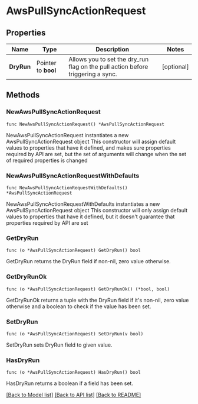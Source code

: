 # AwsPullSyncActionRequest

## Properties

Name | Type | Description | Notes
------------ | ------------- | ------------- | -------------
**DryRun** | Pointer to **bool** | Allows you to set the dry_run flag on the pull action before triggering a sync. | [optional] 

## Methods

### NewAwsPullSyncActionRequest

`func NewAwsPullSyncActionRequest() *AwsPullSyncActionRequest`

NewAwsPullSyncActionRequest instantiates a new AwsPullSyncActionRequest object
This constructor will assign default values to properties that have it defined,
and makes sure properties required by API are set, but the set of arguments
will change when the set of required properties is changed

### NewAwsPullSyncActionRequestWithDefaults

`func NewAwsPullSyncActionRequestWithDefaults() *AwsPullSyncActionRequest`

NewAwsPullSyncActionRequestWithDefaults instantiates a new AwsPullSyncActionRequest object
This constructor will only assign default values to properties that have it defined,
but it doesn't guarantee that properties required by API are set

### GetDryRun

`func (o *AwsPullSyncActionRequest) GetDryRun() bool`

GetDryRun returns the DryRun field if non-nil, zero value otherwise.

### GetDryRunOk

`func (o *AwsPullSyncActionRequest) GetDryRunOk() (*bool, bool)`

GetDryRunOk returns a tuple with the DryRun field if it's non-nil, zero value otherwise
and a boolean to check if the value has been set.

### SetDryRun

`func (o *AwsPullSyncActionRequest) SetDryRun(v bool)`

SetDryRun sets DryRun field to given value.

### HasDryRun

`func (o *AwsPullSyncActionRequest) HasDryRun() bool`

HasDryRun returns a boolean if a field has been set.


[[Back to Model list]](../README.md#documentation-for-models) [[Back to API list]](../README.md#documentation-for-api-endpoints) [[Back to README]](../README.md)


